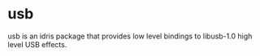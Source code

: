 usb
============

usb is an idris package that provides low level bindings to libusb-1.0 high level USB effects.

